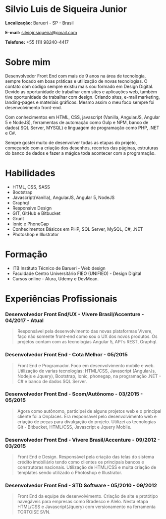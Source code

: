 # Silvio Luis de Siqueira Junior

**Localização:** Barueri - SP - Brasil

**E-mail:** silviojr.siqueira@gmail.com

**Telefone:** +55 (11) 98240-4417

# Sobre mim

Desenvolvedor Front End com mais de 9 anos na área de tecnologia, sempre focado em boas práticas e utilização de novas tecnologias. O contato com código sempre existiu mais sou formado em Design Digital. Devido as oportunidade de trabalhar com sites e aplicações web, também tive oportunidade de trabalhar com design. Criando sites, e-mail marketing, landing-pages e materiais gráficos. Mesmo assim o meu foco sempre foi desenvolvimento front-end.

Com conhecimentos em HTML, CSS, javascript (Vanilla, AngularJS, Angular 5 e NodeJS), ferramentas de automação como Gulp e NPM, banco de dados( SQL Server, MYSQL) e  linguagem de programação como PHP, .NET e C#. 

Sempre gostei muito de desenvolver todas as etapas do projeto, começando com a criação dos desenhos, recortes das páginas, estruturas do banco de dados e fazer a mágica toda acontecer com a programação.

# Habilidades

* HTML, CSS, SASS 
* Bootstrap
* Javascript(Vanilla), AngularJS, Angular 5, NodeJS
* Graphql 
* Responsive Design
* GIT, GitHub e Bitbucket
* Grunt
* Ionic e PhoneGap
* Conhecimentos Básicos em PHP, SQL Server, MySQL, C#, .NET
* Photoshop e Illustrator
 
# Formação
* ITB Instituto Técnico de Barueri - Web design
* Faculdade Centro Universitário FIEO (UNIFIEO) - Design Digital
* Cursos online -  Alura, Udemy e DevMean.  

# Experiências Profissionais

### Desenvolvedor Front End/UX - Vivere Brasil/Accenture - 04/2017 - Atual
> Responsável pela desenvolvimento das novas plataformas Vivere, faço não somente front-end como sou o UX dos novos produtos. Os projetos contam com as tecnologias Angular 5, API´s REST, Graphql.   

### Desenvolvedor Front End - Cota Melhor - 05/2015
> Front End e Programador. Foco em desenvolvimento mobile e web. Utilização de varias tecnologias: HTML/CSS, Javascript (AngularJs, Nodejs e Jquery), Bootstrap, Ionic, phonegap, na programação .NET - C# e banco de dados SQL Server.

### Desenvolvedor Front End - Scom/Autônomo - 03/2015 - 05/2015
> Agora como autônomo, participei de alguns projetos web e o principal cliente foi a Onplaces. Era responsável pelo desenvolvimento web e  criação de peças para divulgação do projeto. Utilizei as tecnologias Git - Bitbucket, HTML/CSS, Javascript e Jquery Mobile. 

### Desenvolvedor Front End - Vivere Brasil/Accenture - 09/2012 - 03/2015
> Front End e Design. Responsável pela criação das telas do sistema crédito imobiliário tendo como clientes os principais bancos e construtoras nacionais. Utilização de HTML/CSS e muita criação de templates sendo utilizado o Photoshop e Illustrator.

### Desenvolvedor Front End - STD Software - 05/2010 - 09/2012
> Front End da equipe de desenvolvimento. Criação de site e protótipo navegáveis para empresas como Bradesco e Alelo. Nesta etapa HTML/CSS e Javascript(Jquery) com versionamento na ferramenta TORTOISE SVN. 








